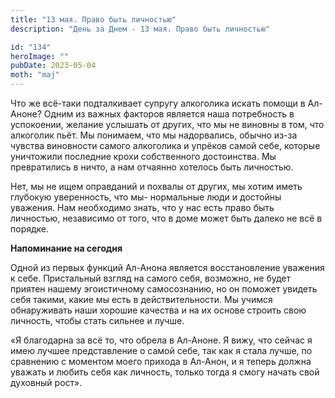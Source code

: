 ```yaml
---
title: "13 мая. Право быть личностью"
description: "День за Днем - 13 мая. Право быть личностью"

id: "134"
heroImage: ""
pubDate: 2023-05-04
moth: "maj"
---
```


Что же всё-таки подталкивает супругу алкоголика искать помощи в Ал-Аноне?
Одним из важных факторов является наша потребность в успокоении, желание
услышать от других, что мы не виновны в том, что алкоголик пьёт. Мы понимаем,
что мы надорвались, обычно из-за чувства виновности самого алкоголика и
упрёков самой себе, которые уничтожили последние крохи собственного
достоинства. Мы превратились в ничто, а нам отчаянно хотелось быть личностью.

Нет, мы не ищем оправданий и похвалы от других, мы хотим иметь глубокую
уверенность, что мы- нормальные люди и достойны уважения. Нам необходимо
знать, что у нас есть право быть личностью, независимо от того, что в доме
может быть далеко не всё в порядке.

**Напоминание на сегодня**

Одной из первых функций Ал-Анона является восстановление уважения к себе.
Пристальный взгляд на самого себя, возможно, не будет приятен нашему
эгоистичному самосознанию, но он поможет увидеть себя такими, какие мы есть в
действительности. Мы учимся обнаруживать наши хорошие качества и на их основе
строить свою личность, чтобы стать сильнее и лучше.

«Я благодарна за всё то, что обрела в Ал-Аноне. Я вижу, что сейчас я имею
лучшее представление о самой себе, так как я стала лучше, по сравнению с
моментом моего прихода в Ал-Анон, и я теперь должна уважать и любить себя как
личность, только тогда я смогу начать свой духовный рост».
